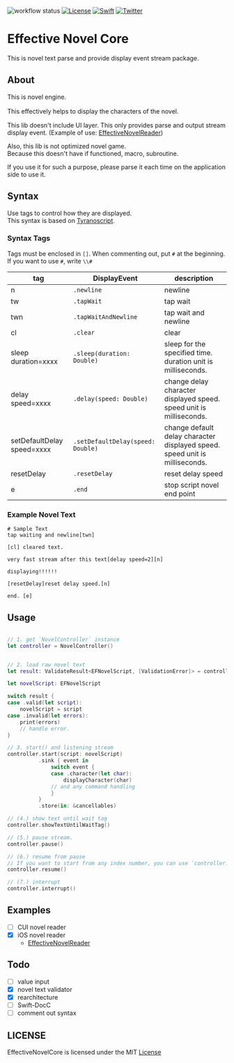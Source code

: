 ![workflow status](https://github.com/mui-z/effective-novel-core/actions/workflows/actions.yaml/badge.svg)
[![License](https://img.shields.io/github/license/mui-z/GithubRepoSearcher?labelColor=333333)](https://github.com/mui-z/effective-novel-core/blob/main/LICENSE)
[![Swift](https://img.shields.io/badge/Swift-FA7343)](https://github.com/apple/swift)
[![Twitter](https://img.shields.io/twitter/url/https/twitter.com/mui_z_.svg?style=social&label=Follow%20%40mui-z)](https://twitter.com/mui_z_)


# Effective Novel Core

This is novel text parse and provide display event stream package.

## About
This is novel engine.

This effectively helps to display the characters of the novel.　　

This lib doesn't include UI layer.
This only provides parse and output stream display event. (Example of use: [EffectiveNovelReader](https://github.com/mui-z/EffectiveNovelReader))

Also, this lib is not optimized novel game.  
Because this doesn't have if functioned, macro, subroutine.

If you use it for such a purpose, please parse it each time on the application side to use it.

## Syntax
Use tags to control how they are displayed.  
This syntax is based on [Tyranoscript](https://tyrano.jp/).

### Syntax Tags
Tags must be enclosed in `[]`.
When commenting out, put `#` at the beginning.  
If you want to use `#`, write `\\#`

| tag                        | DisplayEvent                      | description                                                                 |
|----------------------------|-----------------------------------|-----------------------------------------------------------------------------|
| n                          | `.newline`                        | newline                                                                     |
| tw                         | `.tapWait`                        | tap wait                                                                    |
| twn                        | `.tapWaitAndNewline`              | tap wait and newline                                                        |
| cl                         | `.clear`                          | clear                                                                       |
| sleep duration=xxxx        | `.sleep(duration: Double)`        | sleep for the specified time. duration unit is milliseconds.                |
| delay speed=xxxx           | `.delay(speed: Double)`           | change delay character displayed speed. speed unit is milliseconds.         |
| setDefaultDelay speed=xxxx | `.setDefaultDelay(speed: Double)` | change default delay character displayed speed. speed unit is milliseconds. |
| resetDelay                 | `.resetDelay`                     | reset delay speed                                                           |
| e                          | `.end`                            | stop script novel end point                                                 |


### Example Novel Text

```sample.ens
# Sample Text
tap waiting and newline[twn]

[cl] cleared text.

very fast stream after this text[delay speed=2][n]

displaying!!!!!!

[resetDelay]reset delay speed.[n]

end. [e]
```

## Usage

```swift

// 1. get `NovelController` instance
let controller = NovelController()


// 2. load raw novel text
let result: ValidateResult<EFNovelScript, [ValidationError]> = controller.load(rawText: rawText)

let novelScript: EFNovelScript

switch result {
case .valid(let script):
    novelScript = script
case .invalid(let errors):
    print(errors)
    // handle error.
}

// 3. start() and listening stream
controller.start(script: novelScript)
          .sink { event in
              switch event {
              case .character(let char):
                  displayCharacter(char)
              // and any command handling
              }
          }
          .store(in: &cancellables)

// (4.) show text until wait tag
controller.showTextUntilWaitTag()

// (5.) pause stream.
controller.pause()

// (6.) resume from pause
// If you want to start from any index number, you can use `controller.resume(at: 100)`
controller.resume() 

// (7.) interrupt
controller.interrupt()


```

## Examples
- [ ] CUI novel reader
- [x] iOS novel reader
  - [EffectiveNovelReader](https://github.com/mui-z/EffectiveNovelReader)

## Todo
- [ ] value input
- [x] novel text validator
- [x] rearchitecture
- [ ] Swift-DocC
- [ ] comment out syntax

## LICENSE
EffectiveNovelCore is licensed under the MIT [License](LICENSE)

